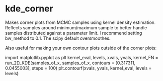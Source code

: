 # kde_corner
Makes corner plots from MCMC samples using kernel density estimation. Reflects samples around minimum/maximum sample to better handle samples distributed against a parameter limit. I recommend setting bw_method to 0.1. The scipy default oversmoothes.

Also useful for making your own contour plots outside of the corner plots:

import matplotlib.pyplot as plt
kernel_eval, levels, xvals, yvals, kernel_FN = run_2D_KDE(samples_of_x, samples_of_x, contours = [0.317311, 0.0455003], steps = 100)
plt.contourf(xvals, yvals, kernel_eval, levels = levels)
